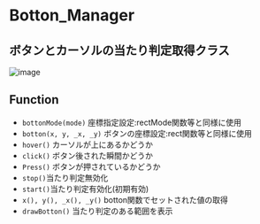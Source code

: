 # Botton_Manager
## ボタンとカーソルの当たり判定取得クラス

![image](https://user-images.githubusercontent.com/91818705/158431943-f4ae09bc-6802-4d91-93c3-621afafd8613.png)

## Function
- `bottonMode(mode)` 座標指定設定:rectMode関数等と同様に使用
- `botton(x, y, _x, _y)` ボタンの座標設定:rect関数等と同様に使用
- `hover()` カーソルが上にあるかどうか
- `click()` ボタン後された瞬間かどうか
- `Press()` ボタンが押されているかどうか
- `stop()`当たり判定無効化
- `start()`当たり判定有効化(初期有効)
- `x(), y(), _x(), _y()` botton関数でセットされた値の取得
- `drawBotton()` 当たり判定のある範囲を表示
